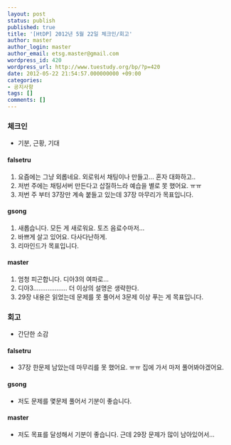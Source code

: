 ```yaml
---
layout: post
status: publish
published: true
title: '[HtDP] 2012년 5월 22일 체크인/회고'
author: master
author_login: master
author_email: etsg.master@gmail.com
wordpress_id: 420
wordpress_url: http://www.tuestudy.org/bp/?p=420
date: 2012-05-22 21:54:57.000000000 +09:00
categories:
- 공지사항
tags: []
comments: []
---
```

<h3>체크인</h3>

<ul>
<li>기분, 근황, 기대</li>
</ul>

<h4>falsetru</h4>

<ol>
<li>요즘에는 그냥 외롭네요. 외로워서 채팅이나 만들고... 혼자 대화하고..</li>
<li>저번 주에는 채팅서버 만든다고 삽질하느라 예습을 별로 못 했어요. ㅠㅠ</li>
<li>저번 주 부터 37장만 계속 붙들고 있는데 37장 마무리가 목표입니다.</li>
</ol>

<h4>gsong</h4>

<ol>
<li>새롭습니다. 모든 게 새로워요. 토즈 음료수마저...</li>
<li>바쁘게 살고 있어요. 다사다난하게.</li>
<li>리마인드가 목표입니다.</li>
</ol>

<h4>master</h4>

<ol>
<li>엄청 피곤합니다. 디아3의 여파로...</li>
<li>디아3................... 더 이상의 설명은 생략한다.</li>
<li>29장 내용은 읽었는데 문제를 못 풀어서 3문제 이상 푸는 게 목표입니다.</li>
</ol>

<h3>회고</h3>

<ul>
<li>간단한 소감</li>
</ul>

<h4>falsetru</h4>

<ul>
<li>37장 한문제 남았는데 마무리를 못 했어요. ㅠㅠ 집에 가서 마저 풀어봐야겠어요.</li>
</ul>

<h4>gsong</h4>

<ul>
<li>저도 문제를 몇문제 풀어서 기분이 좋습니다.</li>
</ul>

<h4>master</h4>

<ul>
<li>저도 목표를 달성해서 기분이 좋습니다. 근데 29장 문제가 많이 남아있어서...</li>
</ul>
